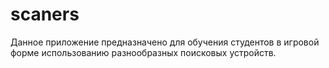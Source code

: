 # scaners
Данное приложение предназначено для обучения студентов в игровой форме использованию разнообразных поисковых устройств.
